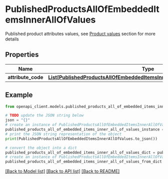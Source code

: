 # PublishedProductsAllOfEmbeddedItemsInnerAllOfValues

Published product attributes values, see <a href='/concepts/products.html#focus-on-the-product-values'>Product values</a> section for more details

## Properties

Name | Type | Description | Notes
------------ | ------------- | ------------- | -------------
**attribute_code** | [**List[PublishedProductsAllOfEmbeddedItemsInnerAllOfValuesAttributeCodeInner]**](PublishedProductsAllOfEmbeddedItemsInnerAllOfValuesAttributeCodeInner.md) |  | [optional] 

## Example

```python
from openapi_client.models.published_products_all_of_embedded_items_inner_all_of_values import PublishedProductsAllOfEmbeddedItemsInnerAllOfValues

# TODO update the JSON string below
json = "{}"
# create an instance of PublishedProductsAllOfEmbeddedItemsInnerAllOfValues from a JSON string
published_products_all_of_embedded_items_inner_all_of_values_instance = PublishedProductsAllOfEmbeddedItemsInnerAllOfValues.from_json(json)
# print the JSON string representation of the object
print(PublishedProductsAllOfEmbeddedItemsInnerAllOfValues.to_json())

# convert the object into a dict
published_products_all_of_embedded_items_inner_all_of_values_dict = published_products_all_of_embedded_items_inner_all_of_values_instance.to_dict()
# create an instance of PublishedProductsAllOfEmbeddedItemsInnerAllOfValues from a dict
published_products_all_of_embedded_items_inner_all_of_values_from_dict = PublishedProductsAllOfEmbeddedItemsInnerAllOfValues.from_dict(published_products_all_of_embedded_items_inner_all_of_values_dict)
```
[[Back to Model list]](../README.md#documentation-for-models) [[Back to API list]](../README.md#documentation-for-api-endpoints) [[Back to README]](../README.md)


